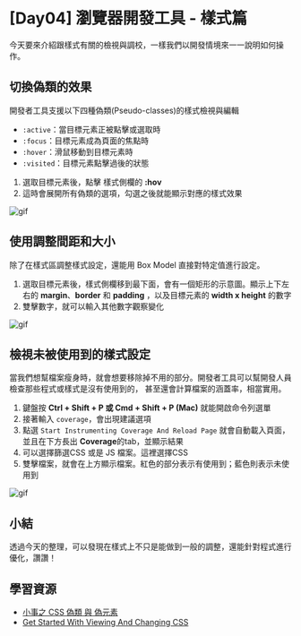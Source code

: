 # [Day04] 瀏覽器開發工具 - 樣式篇

今天要來介紹跟樣式有關的檢視與調校，一樣我們以開發情境來一一說明如何操作。

## 切換偽類的效果

開發者工具支援以下四種偽類(Pseudo-classes)的樣式檢視與編輯
 
- `:active`：當目標元素正被點擊或選取時
- `:focus`：目標元素成為頁面的焦點時
- `:hover`：滑鼠移動到目標元素時
- `:visited`：目標元素點擊過後的狀態

1. 選取目標元素後，點擊 樣式側欄的 **:hov**
2. 這時會展開所有偽類的選項，勾選之後就能顯示對應的樣式效果

![gif](https://i.imgur.com/WIUsEPT.gif)


## 使用調整間距和大小

除了在樣式區調整樣式設定，還能用 Box Model 直接對特定值進行設定。  

1. 選取目標元素後，樣式側欄移到最下面，會有一個矩形的示意圖。顯示上下左右的 **margin**、**border** 和 **padding** ，以及目標元素的 **width x height** 的數字
2. 雙擊數字，就可以輸入其他數字觀察變化

![gif](https://i.imgur.com/geI4Y3t.gif)

## 檢視未被使用到的樣式設定
   
當我們想幫檔案瘦身時，就會想要移除掉不用的部分。開發者工具可以幫開發人員檢查那些程式或樣式是沒有使用到的， 甚至還會計算檔案的涵蓋率，相當實用。   

1. 鍵盤按 **Ctrl + Shift + P 或 Cmd + Shift + P (Mac)** 就能開啟命令列選單
2. 接著輸入 `coverage`，會出現建議選項
3. 點選 `Start Instrumenting Coverage And Reload Page` 就會自動載入頁面，並且在下方長出 **Coverage**的tab，並顯示結果
4. 可以選擇篩選CSS 或是 JS 檔案。這裡選擇CSS
5. 雙擊檔案，就會在上方顯示檔案。紅色的部分表示有使用到；藍色則表示未使用到

![gif](https://i.imgur.com/ofLZB2g.gif)

## 小結

透過今天的整理，可以發現在樣式上不只是能做到一般的調整，還能針對程式進行優化，讚讚！

## 學習資源
- [小事之 CSS 偽類 與 偽元素](https://ithelp.ithome.com.tw/articles/10196924?sc=hot)
- [Get Started With Viewing And Changing CSS
  ](https://developers.google.com/web/tools/chrome-devtools/css)
